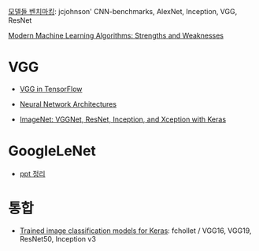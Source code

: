 [모델들 벤치마킹](https://github.com/jcjohnson/cnn-benchmarks): jcjohnson' CNN-benchmarks, AlexNet, Inception, VGG, ResNet

[Modern Machine Learning Algorithms: Strengths and Weaknesses](https://elitedatascience.com/machine-learning-algorithms)


# VGG

- [VGG in TensorFlow](https://www.cs.toronto.edu/~frossard/post/vgg16/)


- [Neural Network Architectures](https://medium.com/towards-data-science/neural-network-architectures-156e5bad51ba)


- [ImageNet: VGGNet, ResNet, Inception, and Xception with Keras](http://www.pyimagesearch.com/2017/03/20/imagenet-vggnet-resnet-inception-xception-keras/)

# GoogleLeNet

- [ppt 정리](https://www.slideshare.net/BrianKim244/google-net)


# 통합

- [Trained image classification models for Keras](https://github.com/fchollet/deep-learning-models): fchollet / VGG16, VGG19, ResNet50, Inception v3
